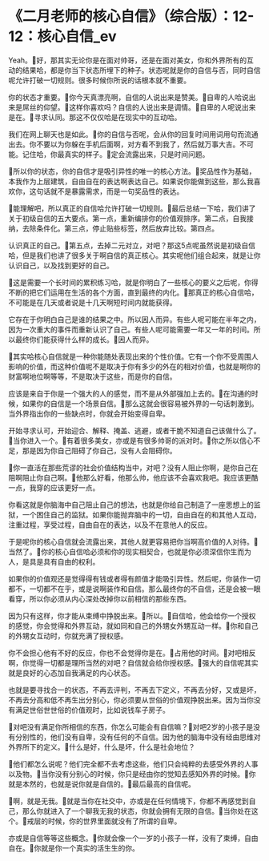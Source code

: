 # 《二月老师的核心自信》（综合版）：12-12：核心自信_ev

Yeah。🎼好，那其实无论你是在面对帅哥，还是在面对美女，你和外界所有的互动的结果哈，都是你当下状态所埋下的种子。状态呢就是你的自信与否，同时自信呢允许打破一切规则。很多时候你所说的话根本就不重要。

你的状态才重要。🎼你今天真漂亮啊，自信的人说出来是赞美。🎼自卑的人哈说出来是屌丝的仰望。🎼这样你喜欢吗？自信的人说出来是调情。🎼自卑的人呢说出来是在。🎼寻求认同。那这不仅仅哈是在现实中的互动哈。

我们在网上聊天也是如此。🎼你的自信与否呢，会从你的回复时间用词用句而流通出去。你不要以为你躲在手机后面啊，对方看不到我了，然后就万事大吉。不可能。记住哈，你最真实的样子。🎼定会流露出来，只是时间问题。

🎼所以你的状态，你的自信才是吸引异性的唯一的核心方法。🎼奖品性作为基础，本我作为上层建筑，自由自在的表达啊表达自己。如果说你能做到这些，那么我喜欢你，这句话就不是暴露需求，而是一句奖品性的表达。

🎼能理解吧，所以真正的自信哈允许打破一切规则。🎼最后总结一下哈，我们讲了关于初级自信的五大要点。第一点，重新编排你的价值观排序。第二点，自我接纳，去除条件化。第三点，停止贴些标签，然后放弃比较。第四点。

认识真正的自己。🎼第五点，去掉二元对立，对吧？那这5点呢虽然说是初级自信哈，但是我们也讲了很多关于啊自信的真正核心。其实呢他们组合起来，就是让你认识自己，以及找到更好的自己。

🎼这是需要一个长时间的累积练习哈，就是你明白了一些核心的要义之后呢，你得不断的把它们运用在生活的各个方面，直到最终的内化。🎼那真正的核心自信哈，不可能是在几天或者说是十几天啊短时间内就能获得。

它存在于你明白自己是谁的结果之中。所以因人而异。有些人呢可能在半年之内，因为一次重大的事件而重新认识了自己。有些人呢可能需要一年又一年的时间。所以最终你们能获得什么样的成长。🎼因人而异。

🎼其实哈核心自信就是一种你能随处表现出来的个性价值。它有一个你不受周围人影响的价值，而这种价值呢不是取决于你有多少的外在的相对价值，也就是啊你的财富啊地位啊等等，不是取决于这些，而是你的自信。

应该是来自于你是一个强大的人的感觉，而不是从外部强加上去的。🎼在沟通的时候，如果你的自信是一个场景自信。🎼那么这就会很容易被外界的一句话刺激到。当外界指出你的一些缺点时，你就会开始变得自卑。

开始寻求认可，开始迎合、解释、掩盖、逃避，或者干脆不知道自己该做什么了。🎼当你进入一个。🎼有着很多美女，亦或是有很多帅哥的派对时。🎼你之所以信心不足，那是因为你自己阻碍了你自己，没有人会阻碍你。

🎼你一直活在那些荒谬的社会价值结构当中，对吧？没有人阻止你啊，是你自己在阻啊阻止你自己啊。🎼他那么好看，他那么帅，他应该不会喜欢我吧。我应该更酷一点，我穿的应该更好一点。

你看这就是你脑海中自己阻止自己的想法，也就是你给自己制造了一座思想上的监狱，一个困住自己的监狱。如果你能抛弃脑中的一切，自由自在的和其他人互动，注重过程，享受过程，自由自在的表达，以及不在意他人的反应。

于是呢你的核心自信就会流露出来，其他人就更容易把你当啊高价值的人对待。🎼当然了。🎼你的核心自信哈必须和你的现实相契合，也就是你必须深信你生而为人，是具是具有自由的权利。

如果你的价值观还是觉得得有钱或者得有颜值才能吸引异性。然后呢，你装作一切都不，一切都不在乎，或是说啊装作和自信。那么最终你的不自信，还是会被一眼看穿，所以你必须从内心深处改掉你以前相信的那些东西。

因为只有这样，你才能从束缚中挣脱出来。🎼所以。🎼自信哈，他会给你一个授权的感觉，你会觉得和外界互动，就如同和自己的外甥女外甥互动一样。🎼你和自己的外甥女互动时，你就充满了授权感。

你不会担心他有不好的反应，你也不会觉得你是在。🎼占用他的时间。🎼对吧相反啊，你觉得一切都是理所当然的对吧？自信就会给你授权感。🎼强大的自信呢其实就是良好的心态加自我满足的内心状态。

也就是要寻找合一的状态，不再去评判，不再去下定义，不再去分好，又或是坏，不再去分高和低不再生出分别心，你必须要从世俗的价值观挣脱出来。因为当你没有满足世俗世世俗的价值观时，比如说钱车子房子。

🎼对吧没有满足你所相信的东西，你怎么可能会有自信嘛？🎼对吧2岁的小孩子是没有分别性的，他们没有自卑，没有任何的不自信。因为他的脑海中没有经由思维对外界所下的定义。🎼什么是好，什么是坏，什么是社会地位？

🎼他们都怎么说呢？他们完全都不去考虑这些，他们只会纯粹的去感受外界的人事以及物。🎼当你没有分别心的时候，你只是经由你的觉知去感知外界的时候。🎼你就是本然的，也就是说你就是自信的。🎼最后最高的自信呢。

🎼啊，就是无我。🎼就是当你在社交中，亦或是在任何情境下，你都不再感觉到自己，那么你就进入了一个聊我无我的状态，你就会拥有无限的自信。🎼当你处在这个。🎼戒层的时候，你的世界里面就没有了所谓的自卑。

亦或是自信等等这些概念。🎼你就会像一个一岁的小孩子一样，没有了束缚，自由自在。🎼你就是你一个真实的活生生的你。

